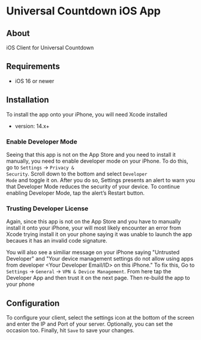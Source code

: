 # Universal Countdown iOS App

## About
iOS Client for Universal Countdown

## Requirements
  * iOS 16 or newer

## Installation
To install the app onto your iPhone, you will need Xcode installed
 - version: 14.x+

### Enable Developer Mode
Seeing that this app is not on the App Store and you need to install 
it manually, you need to enable developer mode on your iPhone. To do
this, go to <code>Settings</code> -> <code>Privacy & Security</code>. 
Scroll down to the bottom and select <code>Developer Mode</code> and 
toggle it on. After you do so, Settings presents an alert to warn you 
that Developer Mode reduces the security of your device. To continue 
enabling Developer Mode, tap the alert’s Restart button.

### Trusting Developer License
Again, since this app is not on the App Store and you have to manually
install it onto your iPhone, your will most likely encounter an error 
from Xcode trying install it on your phone saying it was unable to 
launch the app becaues it has an invalid code signature. 

You will also see a similiar message on your iPhone saying "Untrusted 
Developer" and "Your device management settings do not allow using 
apps from developer <Your Developer Email/ID> on this iPhone." To fix 
this, Go to <code>Settings</code> -> <code>General</code> -> 
<code>VPN & Device Management</code>. From here tap the Developer App
and then trust it on the next page. Then re-build the app to your phone

## Configuration
To configure your client, select the settings icon at the bottom of the
screen and enter the IP and Port of your server. Optionally, you can 
set the occasion too. Finally, hit <code>Save</code> to save your 
changes.
